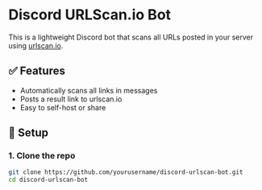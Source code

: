 # Discord URLScan.io Bot

This is a lightweight Discord bot that scans all URLs posted in your server using [urlscan.io](https://urlscan.io).

## ✅ Features
- Automatically scans all links in messages
- Posts a result link to urlscan.io
- Easy to self-host or share

## 🚀 Setup

### 1. Clone the repo
```bash
git clone https://github.com/yourusername/discord-urlscan-bot.git
cd discord-urlscan-bot

